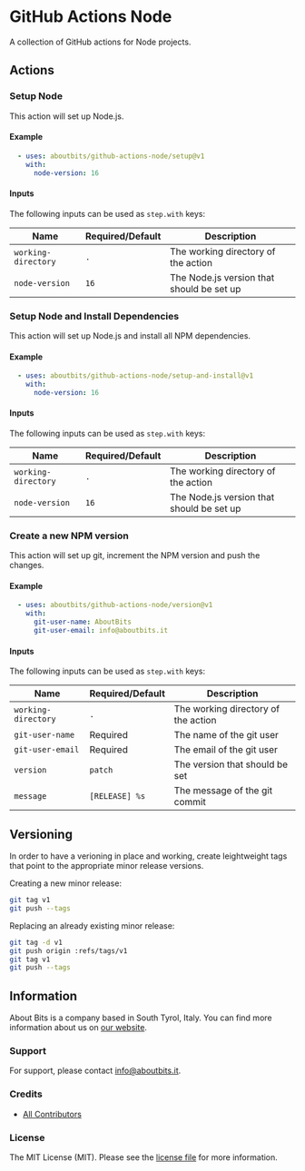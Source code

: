 # GitHub Actions Node

A collection of GitHub actions for Node projects.

## Actions

### Setup Node

This action will set up Node.js.

#### Example

```yaml
  - uses: aboutbits/github-actions-node/setup@v1
    with:
      node-version: 16
```

#### Inputs

The following inputs can be used as `step.with` keys:

| Name                | Required/Default | Description                               |
|---------------------|------------------|-------------------------------------------|
| `working-directory` | `.`              | The working directory of the action       |
| `node-version`      | `16`             | The Node.js version that should be set up |

### Setup Node and Install Dependencies

This action will set up Node.js and install all NPM dependencies.

#### Example

```yaml
  - uses: aboutbits/github-actions-node/setup-and-install@v1
    with:
      node-version: 16
```

#### Inputs

The following inputs can be used as `step.with` keys:

| Name                | Required/Default | Description                               |
|---------------------|------------------|-------------------------------------------|
| `working-directory` | `.`              | The working directory of the action       |
| `node-version`      | `16`             | The Node.js version that should be set up |

### Create a new NPM version

This action will set up git, increment the NPM version and push the changes.

#### Example

```yaml
  - uses: aboutbits/github-actions-node/version@v1
    with:
      git-user-name: AboutBits
      git-user-email: info@aboutbits.it
```

#### Inputs

The following inputs can be used as `step.with` keys:

| Name                | Required/Default | Description                               |
|---------------------|------------------|-------------------------------------------|
| `working-directory` | `.`              | The working directory of the action       |
| `git-user-name`     | Required         | The name of the git user                  |
| `git-user-email`    | Required         | The email of the git user                 |
| `version`           | `patch`          | The version that should be set            |
| `message`           | `[RELEASE] %s`   | The message of the git commit             |

## Versioning

In order to have a verioning in place and working, create leightweight tags that point to the appropriate minor release versions.

Creating a new minor release:

```bash
git tag v1
git push --tags
```

Replacing an already existing minor release:

```bash
git tag -d v1
git push origin :refs/tags/v1
git tag v1
git push --tags
```

## Information

About Bits is a company based in South Tyrol, Italy. You can find more information about us on [our website](https://aboutbits.it).

### Support

For support, please contact [info@aboutbits.it](mailto:info@aboutbits.it).

### Credits

- [All Contributors](../../contributors)

### License

The MIT License (MIT). Please see the [license file](license.md) for more information.

